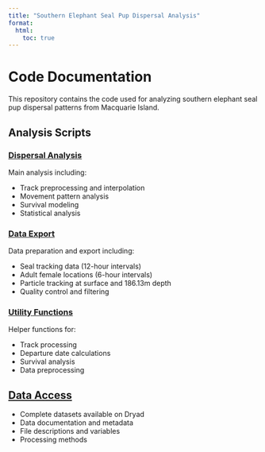 ```yaml
---
title: "Southern Elephant Seal Pup Dispersal Analysis"
format:
  html:
    toc: true
---
```


# Code Documentation

This repository contains the code used for analyzing southern elephant seal pup dispersal patterns from Macquarie Island.

## Analysis Scripts

### [Dispersal Analysis](code/dispersal-analysis.qmd)
Main analysis including:
- Track preprocessing and interpolation
- Movement pattern analysis
- Survival modeling
- Statistical analysis

### [Data Export](code/export-data.qmd)
Data preparation and export including:
- Seal tracking data (12-hour intervals)
- Adult female locations (6-hour intervals)
- Particle tracking at surface and 186.13m depth
- Quality control and filtering

### [Utility Functions](code/functions.qmd)
Helper functions for:
- Track processing
- Departure date calculations
- Survival analysis
- Data preprocessing

## [Data Access](data.qmd)
- Complete datasets available on Dryad
- Data documentation and metadata
- File descriptions and variables
- Processing methods